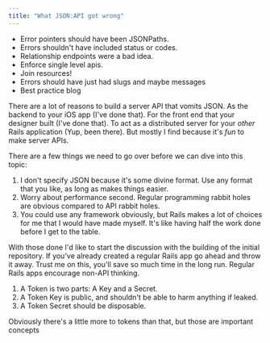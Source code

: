```yaml
---
title: "What JSON:API got wrong"
---
```


  - Error pointers should have been JSONPaths.
  - Errors shouldn't have included status or codes.
  - Relationship endpoints were a bad idea.
  - Enforce single level apis.
  - Join resources!
  - Errors should have just had slugs and maybe messages
  - Best practice blog

There are a lot of reasons to build a server API that vomits JSON.
As the backend to your iOS app (I've done that).
For the front end that your designer built (I've done that).
To act as a distributed server for your *other* Rails application (Yup, been there).
But mostly I find because it's *fun* to make server APIs.

There are a few things we need to go over before we can dive into this topic:

  1. I don't specify JSON because it's some divine format. Use any format that you like, as long as makes things easier.
  2. Worry about performance second. Regular programming rabbit holes are obvious compared to API rabbit holes.
  3. You could use any framework obviously, but Rails makes a lot of choices for me that I would have made myself. It's like having half the work done before I get to the table.

With those done I'd like to start the discussion with the building of the initial repository.
If you've already created a regular Rails app go ahead and throw it away.
Trust me on this, you'll save so much time in the long run.
Regular Rails apps encourage non-API thinking.

  1. A Token is two parts: A Key and a Secret.
  2. A Token Key is public, and shouldn't be able to harm anything if leaked.
  3. A Token Secret should be disposable.

Obviously there's a little more to tokens than that, but those are important concepts
